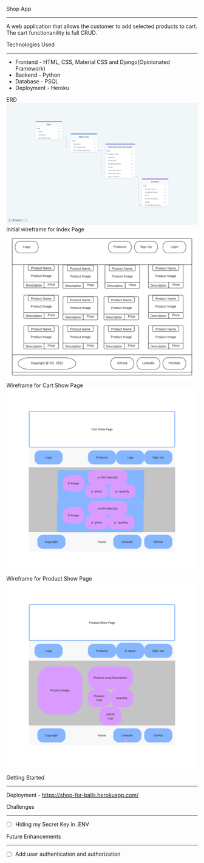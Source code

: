Shop App
- - - -

A web application that allows the customer to add selected products to cart. The cart functionanility is full CRUD.


Technologies Used
- - - -
* Frontend - HTML, CSS, Material CSS and Django(Opinionated Framework)
* Backend - Python
* Database - PSQL
* Deployment - Heroku

ERD
![ERD](./images/capstone-erd2.png)
Initial wireframe for Index Page
![Wireframe-index-page](./images/index-page.png)
Wireframe for Cart Show Page
![Wireframe for Cart Show Page](./images/cart-show-page.png)
Wireframe for Product Show Page
![Wireframe-product-show-page](./images/product-show-page.png)



Getting Started
- - - -
Deployment - https://shop-for-balls.herokuapp.com/


Challenges
- - - -
- [ ] Hiding my Secret Key in .ENV



Future Enhancements
- - - -
- [ ] Add user authentication and authorization